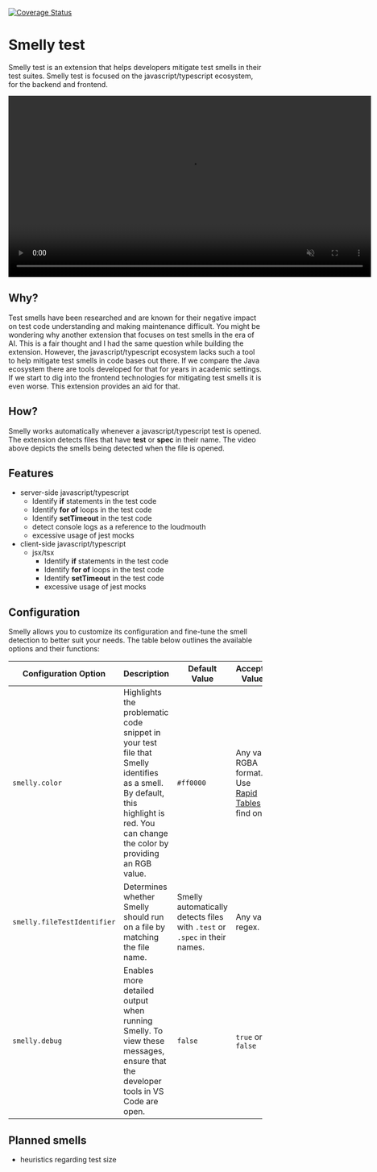 [![Coverage Status](https://coveralls.io/repos/github/marabesi/smelly-test-extension/badge.svg?branch=master)](https://coveralls.io/github/marabesi/smelly-test-extension?branch=master)

# Smelly test

Smelly test is an extension that helps developers mitigate test smells in their test suites. Smelly test is focused on the
javascript/typescript ecosystem, for the backend and frontend.

<video width="720" src="https://github.com/marabesi/smelly-test/assets/2129872/026e36ff-4328-42e6-9155-ddd0c194acce" type="video/mp4" autoplay loop controls muted title="Smelly in action">
  Sorry, your browser doesn't support HTML 5 video.
</video>

## Why?

Test smells have been researched and are known for their negative impact on test code understanding and making maintenance
difficult. You might be wondering why another extension that focuses on test smells in the era of AI. This is a fair thought and
I had the same question while building the extension. However, the javascript/typescript ecosystem lacks such a tool to
help mitigate test smells in code bases out there. If we compare the Java ecosystem there are tools developed for that
for years in academic settings. If we start to dig into the frontend technologies for mitigating test smells it is even
worse. This extension provides an aid for that.

## How?

Smelly works automatically whenever a javascript/typescript test is opened. The extension detects files that have **test** or **spec** in their name. The video above depicts the smells being detected when the file is opened.

## Features

- server-side javascript/typescript
  - Identify **if** statements in the test code
  - Identify **for of** loops in the test code
  - Identify **setTimeout** in the test code
  - detect console logs as a reference to the loudmouth
  - excessive usage of jest mocks
- client-side javascript/typescript
  - jsx/tsx
    - Identify **if** statements in the test code
    - Identify **for of** loops in the test code
    - Identify **setTimeout** in the test code
    - excessive usage of jest mocks

## Configuration

Smelly allows you to customize its configuration and fine-tune the smell detection to better suit your needs. The table below outlines the available options and their functions:

| Configuration Option       | Description                                                                                  | Default Value | Accepted Values                                                          |
|----------------------------|----------------------------------------------------------------------------------------------|---------------|--------------------------------------------------------------------------|
| `smelly.color`             | Highlights the problematic code snippet in your test file that Smelly identifies as a smell. By default, this highlight is red. You can change the color by providing an RGB value. | `#ff0000`     | Any valid RGBA format. Use [Rapid Tables](https://www.rapidtables.com/web/color/RGB_Color.html) to find one. |
| `smelly.fileTestIdentifier` | Determines whether Smelly should run on a file by matching the file name.                    | Smelly automatically detects files with `.test` or `.spec` in their names. | Any valid regex.                                                        |
| `smelly.debug`             | Enables more detailed output when running Smelly. To view these messages, ensure that the developer tools in VS Code are open. | `false`       | `true` or `false`                                                        |

## Planned smells

- heuristics regarding test size

